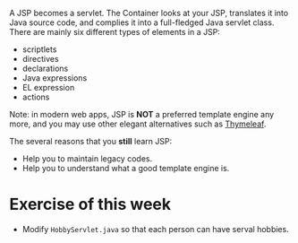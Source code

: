 A JSP becomes a servlet. The Container looks at your JSP, translates it into Java source code, and complies it into a full-fledged Java servlet class. There are mainly six different types of elements in a JSP:
- scriptlets
- directives
- declarations
- Java expressions
- EL expression 
- actions

Note: in modern web apps, JSP is **NOT** a preferred template engine any more, and you may use other elegant alternatives such as [Thymeleaf](https://www.thymeleaf.org/).

The several reasons that you **still** learn JSP:
- Help you to maintain legacy codes.
- Help you to understand what a good template engine is. 


# Exercise of this week
- Modify `HobbyServlet.java` so that each person can have serval hobbies.